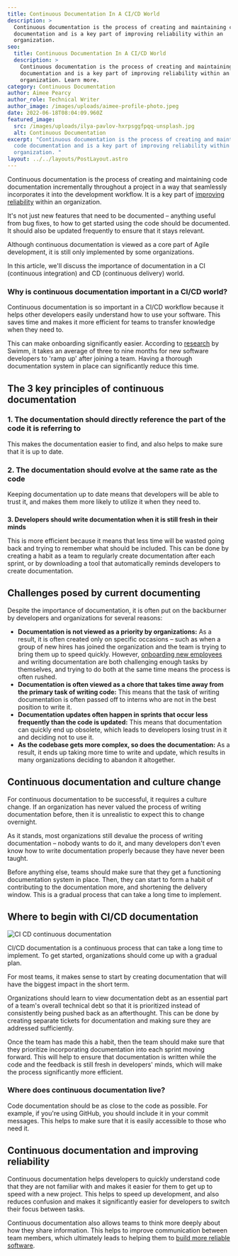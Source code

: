 ```yaml
---
title: Continuous Documentation In A CI/CD World
description: >
  Continuous documentation is the process of creating and maintaining code
  documentation and is a key part of improving reliability within an
  organization. 
seo:
  title: Continuous Documentation In A CI/CD World
  description: >
    Continuous documentation is the process of creating and maintaining code
    documentation and is a key part of improving reliability within an
    organization. Learn more.
category: Continuous Documentation
author: Aimee Pearcy
author_role: Technical Writer
author_image: /images/uploads/aimee-profile-photo.jpeg
date: 2022-06-18T08:04:09.960Z
featured_image:
  src: /images/uploads/ilya-pavlov-hxrpsggfpqq-unsplash.jpg
  alt: Continuous Documentation
excerpt: "Continuous documentation is the process of creating and maintaining
  code documentation and is a key part of improving reliability within an
  organization. "
layout: ../../layouts/PostLayout.astro
---
```

Continuous documentation is the process of creating and maintaining code documentation incrementally throughout a project in a way that seamlessly incorporates it into the development workflow. It is a key part of [improving reliability](https://reliably.com/blog/10-ways-you-can-improve-system-reliability/) within an organization.

It's not just new features that need to be documented – anything useful from bug fixes, to how to get started using the code should be documented. It should also be updated frequently to ensure that it stays relevant.

Although continuous documentation is viewed as a core part of Agile development, it is still only implemented by some organizations.

In this article, we'll discuss the importance of documentation in a CI (continuous integration) and CD (continuous delivery) world.

### Why is continuous documentation important in a CI/CD world?

Continuous documentation is so important in a CI/CD workflow because it helps other developers easily understand how to use your software. This saves time and makes it more efficient for teams to transfer knowledge when they need to.

This can make onboarding significantly easier. According to [research](https://hackernoon.com/engineer-onboarding-the-ugly-truth-about-ramp-up-time-7e323t9j) by Swimm, it takes an average of three to nine months for new software developers to 'ramp up' after joining a team. Having a thorough documentation system in place can significantly reduce this time.

## The 3 key principles of continuous documentation

### 1. The documentation should directly reference the part of the code it is referring to

 This makes the documentation easier to find, and also helps to make sure that it is up to date.


### **2. The documentation should evolve at the same rate as the code**

Keeping documentation up to date means that developers will be able to trust it, and makes them more likely to utilize it when they need to.

### 
**3. Developers should write documentation when it is still fresh in their minds**

 This is more efficient because it means that less time will be wasted going back and trying to remember what should be included. This can be done by creating a habit as a team to regularly create documentation after each sprint, or by downloading a tool that automatically reminds developers to create documentation.

## Challenges posed by current documenting

Despite the importance of documentation, it is often put on the backburner by developers and organizations for several reasons:

* **Documentation is not viewed as a priority by organizations:** As a result, it is often created only on specific occasions – such as when a group of new hires has joined the organization and the team is trying to bring them up to speed quickly. However, [onboarding new employees](https://adevait.com/blog/agile-work/how-to-onboard-new-developers) and writing documentation are both challenging enough tasks by themselves, and trying to do both at the same time means the process is often rushed.
* **Documentation is often viewed as a chore that takes time away from the primary task of writing code:** This means that the task of writing documentation is often passed off to interns who are not in the best position to write it.
* **Documentation updates often happen in sprints that occur less frequently than the code is updated:** This means that documentation can quickly end up obsolete, which leads to developers losing trust in it and deciding not to use it.
* **As the codebase gets more complex, so does the documentation:** As a result, it ends up taking more time to write and update, which results in many organizations deciding to abandon it altogether.

## Continuous documentation and culture change

For continuous documentation to be successful, it requires a culture change. If an organization has never valued the process of writing documentation before, then it is unrealistic to expect this to change overnight.

As it stands, most organizations still devalue the process of writing documentation – nobody wants to do it, and many developers don't even know how to write documentation properly because they have never been taught.

Before anything else, teams should make sure that they get a functioning documentation system in place. Then, they can start to form a habit of contributing to the documentation more, and shortening the delivery window. This is a gradual process that can take a long time to implement.

## Where to begin with CI/CD documentation

![CI CD continuous documentation](/images/uploads/crew-4hg8lh9hoxc-unsplash.jpg "CI CD continuous documentation")

CI/CD documentation is a continuous process that can take a long time to implement. To get started, organizations should come up with a gradual plan.

For most teams, it makes sense to start by creating documentation that will have the biggest impact in the short term.

Organizations should learn to view documentation debt as an essential part of a team's overall technical debt so that it is prioritized instead of consistently being pushed back as an afterthought. This can be done by creating separate tickets for documentation and making sure they are addressed sufficiently.

Once the team has made this a habit, then the team should make sure that they prioritize incorporating documentation into each sprint moving forward. This will help to ensure that documentation is written while the code and the feedback is still fresh in developers' minds, which will make the process significantly more efficient.

### Where does continuous documentation live?

Code documentation should be as close to the code as possible. For example, if you're using GitHub, you should include it in your commit messages. This helps to make sure that it is easily accessible to those who need it.

## Continuous documentation and improving reliability

Continuous documentation helps developers to quickly understand code that they are not familiar with and makes it easier for them to get up to speed with a new project. This helps to speed up development, and also reduces confusion and makes it significantly easier for developers to switch their focus between tasks.

Continuous documentation also allows teams to think more deeply about how they share information. This helps to improve communication between team members, which ultimately leads to helping them to [build more reliable software](https://reliably.com/blog/the-journey-of-building-reliability-and-scaling-your-systems/).